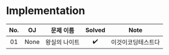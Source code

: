# Implementation


|          No.          |        OJ        |        문제 이름         |        Solved         |   Note   |
| :-----: |  :--------: |:---------------------: | :-----: |:-----: |
| 01 | None | 왕실의 나이트 | ✔️ | 이것이코딩테스트다 |